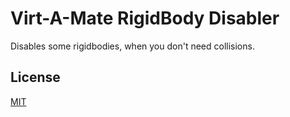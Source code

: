 # Virt-A-Mate RigidBody Disabler

Disables some rigidbodies, when you don't need collisions.

## License

[MIT](LICENSE.md)
